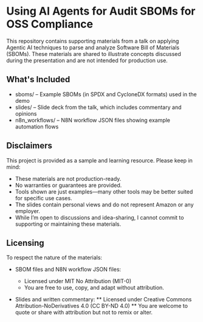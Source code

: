 # Using AI Agents for Audit SBOMs for OSS Compliance
This repository contains supporting materials from a talk on applying Agentic AI techniques to parse and analyze Software Bill of Materials (SBOMs). These materials are shared to illustrate concepts discussed during the presentation and are not intended for production use.

## What's Included
* sboms/ – Example SBOMs (in SPDX and CycloneDX formats) used in the demo
* slides/ – Slide deck from the talk, which includes commentary and opinions
* n8n_workflows/ – N8N workflow JSON files showing example automation flows

## Disclaimers
This project is provided as a sample and learning resource. Please keep in mind:

* These materials are not production-ready.
* No warranties or guarantees are provided.
* Tools shown are just examples—many other tools may be better suited for specific use cases.
* The slides contain personal views and do not represent Amazon or any employer.
* While I’m open to discussions and idea-sharing, I cannot commit to supporting or maintaining these materials.

## Licensing
To respect the nature of the materials:

* SBOM files and N8N workflow JSON files:
	* Licensed under MIT No Attribution (MIT-0)
	* You are free to use, copy, and adapt without attribution.

* Slides and written commentary:
** Licensed under Creative Commons Attribution-NoDerivatives 4.0 (CC BY-ND 4.0)
** You are welcome to quote or share with attribution but not to remix or alter.